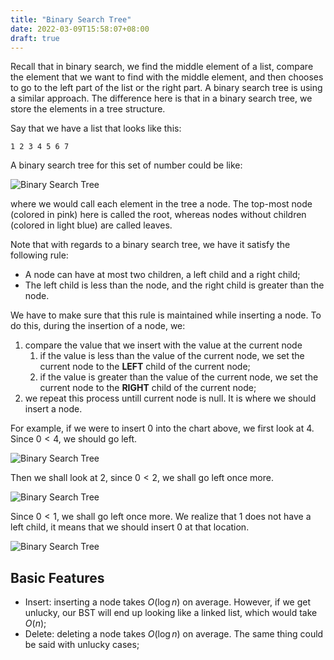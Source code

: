 ```yaml
---
title: "Binary Search Tree"
date: 2022-03-09T15:58:07+08:00
draft: true
---
```


Recall that in binary search, we find the middle element of a list, compare the element that we want to find with the middle element, and then chooses to go to the left part of the list or the right part. A binary search tree is using a similar approach. The difference here is that in a binary search tree, we store the elements in a tree structure.

Say that we have a list that looks like this:

```
1 2 3 4 5 6 7
```

A binary search tree for this set of number could be like:

![Binary Search Tree](/static/CS2040S/binary-search-tree-01.svg)

where we would call each element in the tree a node. The top-most node (colored in pink) here is called the root, whereas nodes without children (colored in light blue) are called leaves.

Note that with regards to a binary search tree, we have it satisfy the following rule:

- A node can have at most two children, a left child and a right child;
- The left child is less than the node, and the right child is greater than the node. 

We have to make sure that this rule is maintained while inserting a node. To do this, during the insertion of a node, we:

1. compare the value that we insert with the value at the current node
	1. if the value is less than the value of the current node, we set the current node to the **LEFT** child of the current node;
	2. if the value is greater than the value of the current node, we set the current node to the **RIGHT** child of the current node;
2. we repeat this process untill current node is null. It is where we should insert a node. 

For example, if we were to insert $0$ into the chart above, we first look at $4$. Since $0 < 4$, we should go left. 

![Binary Search Tree](/static/CS2040S/binary-search-tree-02.svg)

Then we shall look at $2$, since $0 < 2$, we shall go left once more. 

![Binary Search Tree](/static/CS2040S/binary-search-tree-03.svg)

Since $0<1$, we shall go left once more. We realize that $1$ does not have a left child, it means that we should insert $0$ at that location.

![Binary Search Tree](/static/CS2040S/binary-search-tree-04.svg)

## Basic Features

- Insert: inserting a node takes $O(\log n)$ on average. However, if we get unlucky, our BST will end up looking like a linked list, which would take $O(n)$;
- Delete: deleting a node takes $O(\log n)$ on average. The same thing could be said with unlucky cases;